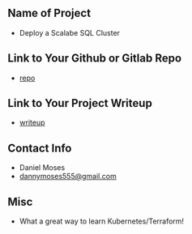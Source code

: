 ## Name of Project 
* Deploy a Scalabe SQL Cluster  

## Link to Your Github or Gitlab Repo
* [repo](https://github.com/DannyMoses/DOKchallengeSQLCluster/tree/main)

## Link to Your Project Writeup
* [writeup](https://github.com/DannyMoses/DOKchallengeSQLCluster/blob/main/README.md)

## Contact Info
* Daniel Moses
* dannymoses555@gmail.com

## Misc 
* What a great way to learn Kubernetes/Terraform! 
